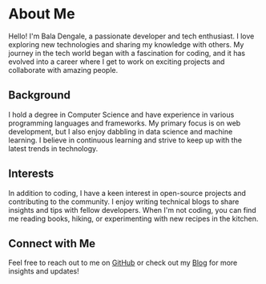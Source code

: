 # About Me

Hello! I'm Bala Dengale, a passionate developer and tech enthusiast. I love exploring new technologies and sharing my knowledge with others. My journey in the tech world began with a fascination for coding, and it has evolved into a career where I get to work on exciting projects and collaborate with amazing people.

## Background

I hold a degree in Computer Science and have experience in various programming languages and frameworks. My primary focus is on web development, but I also enjoy dabbling in data science and machine learning. I believe in continuous learning and strive to keep up with the latest trends in technology.

## Interests

In addition to coding, I have a keen interest in open-source projects and contributing to the community. I enjoy writing technical blogs to share insights and tips with fellow developers. When I'm not coding, you can find me reading books, hiking, or experimenting with new recipes in the kitchen.

## Connect with Me

Feel free to reach out to me on [GitHub](https://github.com/your-github-profile) or check out my [Blog](../blog.html) for more insights and updates!